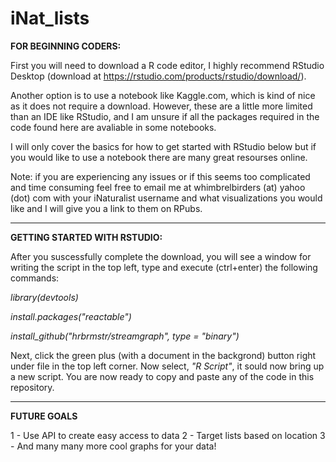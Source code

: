# iNat_lists

**FOR BEGINNING CODERS:**

First you will need to download a R code editor, I highly recommend RStudio Desktop (download at https://rstudio.com/products/rstudio/download/). 

Another option is to use a notebook like Kaggle.com, which is kind of nice as it does not require a download. However, these are a little more limited than an IDE like RStudio, and I am unsure if all the packages required in the code found here are avaliable in some notebooks.

I will only cover the basics for how to get started with RStudio below but if you would like to use a notebook there are many great resourses online.

Note: if you are experiencing any issues or if this seems too complicated and time consuming feel free to email me at whimbrelbirders (at) yahoo (dot) com with your iNaturalist username and what visualizations you would like and I will give you a link to them on RPubs.

------------

**GETTING STARTED WITH RSTUDIO:**

After you suscessfully complete the download, you will see a window for writing the script in the top left, type and execute (ctrl+enter) the following commands:

*library(devtools)*

*install.packages("reactable")*

*install_github("hrbrmstr/streamgraph", type = "binary")*

Next, click the green plus (with a document in the backgrond) button right under file in the top left corner. 
Now select, *"R Script"*, it sould now bring up a new script. You are now ready to copy and paste any of the code in this repository.

------------

**FUTURE GOALS**

1 - Use API to create easy access to data
2 - Target lists based on location
3 - And many many more cool graphs for your data!
